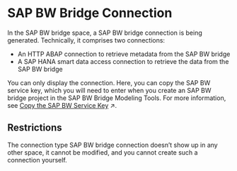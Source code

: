<!-- loio03cc8f27d3a44aabad3debaa79be0216 -->

# SAP BW Bridge Connection

In the SAP BW bridge space, a SAP BW bridge connection is being generated. Technically, it comprises two connections:

-   An HTTP ABAP connection to retrieve metadata from the SAP BW bridge
-   A SAP HANA smart data access connection to retrieve the data from the SAP BW bridge

You can only display the connection. Here, you can copy the SAP BW service key, which you will need to enter when you create an SAP BW bridge project in the SAP BW Bridge Modeling Tools. For more information, see [Copy the SAP BW Service Key](https://help.sap.com/viewer/e2d2b48377c14490b55466b5f1872640/DEV_CURRENT/en-US/ddee32782c3a4b3cb7ee2fcee716d984.html "") :arrow_upper_right:.



<a name="loio03cc8f27d3a44aabad3debaa79be0216__section_vbh_qws_1rb"/>

## Restrictions

The connection type SAP BW bridge connection doesn’t show up in any other space, it cannot be modified, and you cannot create such a connection yourself.

